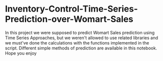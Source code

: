 # Inventory-Control-Time-Series-Prediction-over-Womart-Sales
In this project we were supposed to predict Womart Sales prediction using Time Series Approaches, but we weren't allowed to use related libraries and we must've done the calculations with the functions implemented in the script. Different simple methods of prediction are available in this notebook. Hope you enjoy
